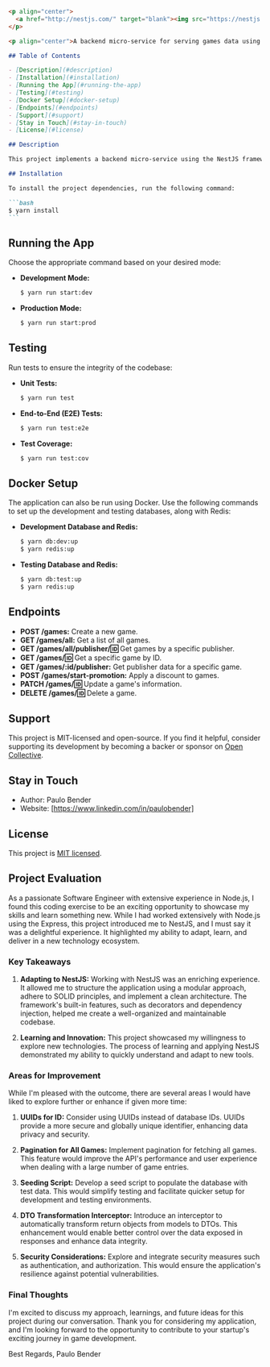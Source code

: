 ````markdown
<p align="center">
  <a href="http://nestjs.com/" target="blank"><img src="https://nestjs.com/img/logo-small.svg" width="200" alt="Nest Logo" /></a>
</p>

<p align="center">A backend micro-service for serving games data using the NestJS framework.</p>

## Table of Contents

- [Description](#description)
- [Installation](#installation)
- [Running the App](#running-the-app)
- [Testing](#testing)
- [Docker Setup](#docker-setup)
- [Endpoints](#endpoints)
- [Support](#support)
- [Stay in Touch](#stay-in-touch)
- [License](#license)

## Description

This project implements a backend micro-service using the NestJS framework to serve games data. The application exposes a REST API with CRUD operations for games, along with additional features such as fetching publisher data, applying discounts, and more. The application is containerized using Docker for easy deployment.

## Installation

To install the project dependencies, run the following command:

```bash
$ yarn install
```
````

## Running the App

Choose the appropriate command based on your desired mode:

- **Development Mode:**

  ```bash
  $ yarn run start:dev
  ```

- **Production Mode:**
  ```bash
  $ yarn run start:prod
  ```

## Testing

Run tests to ensure the integrity of the codebase:

- **Unit Tests:**

  ```bash
  $ yarn run test
  ```

- **End-to-End (E2E) Tests:**

  ```bash
  $ yarn run test:e2e
  ```

- **Test Coverage:**
  ```bash
  $ yarn run test:cov
  ```

## Docker Setup

The application can also be run using Docker. Use the following commands to set up the development and testing databases, along with Redis:

- **Development Database and Redis:**

  ```bash
  $ yarn db:dev:up
  $ yarn redis:up
  ```

- **Testing Database and Redis:**
  ```bash
  $ yarn db:test:up
  $ yarn redis:up
  ```

## Endpoints

- **POST /games:** Create a new game.
- **GET /games/all:** Get a list of all games.
- **GET /games/all/publisher/:id:** Get games by a specific publisher.
- **GET /games/:id:** Get a specific game by ID.
- **GET /games/:id/publisher:** Get publisher data for a specific game.
- **POST /games/start-promotion:** Apply a discount to games.
- **PATCH /games/:id:** Update a game's information.
- **DELETE /games/:id:** Delete a game.

## Support

This project is MIT-licensed and open-source. If you find it helpful, consider supporting its development by becoming a backer or sponsor on [Open Collective](https://docs.nestjs.com/support).

## Stay in Touch

- Author: Paulo Bender
- Website: [https://www.linkedin.com/in/paulobender]

## License

This project is [MIT licensed](LICENSE).

## Project Evaluation

As a passionate Software Engineer with extensive experience in Node.js, I found this coding exercise to be an exciting opportunity to showcase my skills and learn something new. While I had worked extensively with Node.js using the Express, this project introduced me to NestJS, and I must say it was a delightful experience. It highlighted my ability to adapt, learn, and deliver in a new technology ecosystem.

### Key Takeaways

1. **Adapting to NestJS:**
   Working with NestJS was an enriching experience. It allowed me to structure the application using a modular approach, adhere to SOLID principles, and implement a clean architecture. The framework's built-in features, such as decorators and dependency injection, helped me create a well-organized and maintainable codebase.

2. **Learning and Innovation:**
   This project showcased my willingness to explore new technologies. The process of learning and applying NestJS demonstrated my ability to quickly understand and adapt to new tools.

### Areas for Improvement

While I'm pleased with the outcome, there are several areas I would have liked to explore further or enhance if given more time:

1. **UUIDs for ID:** Consider using UUIDs instead of database IDs. UUIDs provide a more secure and globally unique identifier, enhancing data privacy and security.

2. **Pagination for All Games:** Implement pagination for fetching all games. This feature would improve the API's performance and user experience when dealing with a large number of game entries.

3. **Seeding Script:** Develop a seed script to populate the database with test data. This would simplify testing and facilitate quicker setup for development and testing environments.

4. **DTO Transformation Interceptor:** Introduce an interceptor to automatically transform return objects from models to DTOs. This enhancement would enable better control over the data exposed in responses and enhance data integrity.

5. **Security Considerations:** Explore and integrate security measures such as authentication, and authorization. This would ensure the application's resilience against potential vulnerabilities.

### Final Thoughts

I'm excited to discuss my approach, learnings, and future ideas for this project during our conversation. Thank you for considering my application, and I'm looking forward to the opportunity to contribute to your startup's exciting journey in game development.

Best Regards,
Paulo Bender
